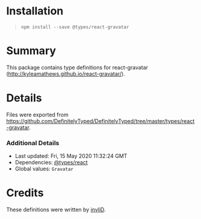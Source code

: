 # Installation
> `npm install --save @types/react-gravatar`

# Summary
This package contains type definitions for react-gravatar (http://kyleamathews.github.io/react-gravatar/).

# Details
Files were exported from https://github.com/DefinitelyTyped/DefinitelyTyped/tree/master/types/react-gravatar.

### Additional Details
 * Last updated: Fri, 15 May 2020 11:32:24 GMT
 * Dependencies: [@types/react](https://npmjs.com/package/@types/react)
 * Global values: `Gravatar`

# Credits
These definitions were written by [invliD](https://github.com/invliD).
